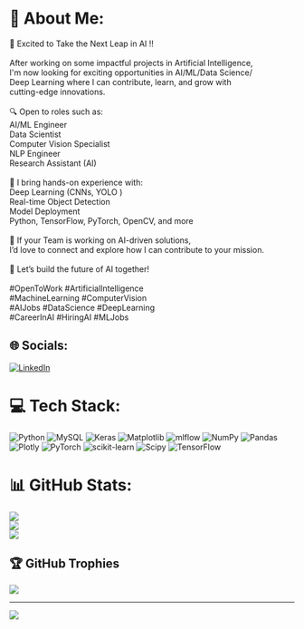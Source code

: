 # 💫 About Me:
🚀 Excited to Take the Next Leap in AI !!<br><br>After working on some impactful projects in Artificial Intelligence, <br>I'm now looking for exciting opportunities in AI/ML/Data Science/<br>Deep Learning where I can contribute, learn, and grow with <br>cutting-edge innovations.<br><br>🔍 Open to roles such as:<br>AI/ML Engineer<br>Data Scientist<br>Computer Vision Specialist<br>NLP Engineer<br>Research Assistant (AI)<br><br>💼 I bring hands-on experience with:<br>Deep Learning (CNNs, YOLO )<br>Real-time Object Detection<br>Model Deployment<br>Python, TensorFlow, PyTorch, OpenCV, and more<br><br>📌 If your Team is working on AI-driven solutions, <br>I’d love to connect and explore how I can contribute to your mission.<br><br>🤝 Let’s build the future of AI together!<br><br>#OpenToWork #ArtificialIntelligence <br>#MachineLearning #ComputerVision <br>#AIJobs #DataScience #DeepLearning <br>#CareerInAI #HiringAI #MLJobs


## 🌐 Socials:
[![LinkedIn](https://img.shields.io/badge/LinkedIn-%230077B5.svg?logo=linkedin&logoColor=white)](https://linkedin.com/in/myself-mohammed-gouse) 

# 💻 Tech Stack:
![Python](https://img.shields.io/badge/python-3670A0?style=for-the-badge&logo=python&logoColor=ffdd54) ![MySQL](https://img.shields.io/badge/mysql-4479A1.svg?style=for-the-badge&logo=mysql&logoColor=white) ![Keras](https://img.shields.io/badge/Keras-%23D00000.svg?style=for-the-badge&logo=Keras&logoColor=white) ![Matplotlib](https://img.shields.io/badge/Matplotlib-%23ffffff.svg?style=for-the-badge&logo=Matplotlib&logoColor=black) ![mlflow](https://img.shields.io/badge/mlflow-%23d9ead3.svg?style=for-the-badge&logo=numpy&logoColor=blue) ![NumPy](https://img.shields.io/badge/numpy-%23013243.svg?style=for-the-badge&logo=numpy&logoColor=white) ![Pandas](https://img.shields.io/badge/pandas-%23150458.svg?style=for-the-badge&logo=pandas&logoColor=white) ![Plotly](https://img.shields.io/badge/Plotly-%233F4F75.svg?style=for-the-badge&logo=plotly&logoColor=white) ![PyTorch](https://img.shields.io/badge/PyTorch-%23EE4C2C.svg?style=for-the-badge&logo=PyTorch&logoColor=white) ![scikit-learn](https://img.shields.io/badge/scikit--learn-%23F7931E.svg?style=for-the-badge&logo=scikit-learn&logoColor=white) ![Scipy](https://img.shields.io/badge/SciPy-%230C55A5.svg?style=for-the-badge&logo=scipy&logoColor=%white) ![TensorFlow](https://img.shields.io/badge/TensorFlow-%23FF6F00.svg?style=for-the-badge&logo=TensorFlow&logoColor=white)
# 📊 GitHub Stats:
![](https://github-readme-stats.vercel.app/api?username=MyselfMohammed&theme=dark&hide_border=false&include_all_commits=false&count_private=false)<br/>
![](https://nirzak-streak-stats.vercel.app/?user=MyselfMohammed&theme=dark&hide_border=false)<br/>
![](https://github-readme-stats.vercel.app/api/top-langs/?username=MyselfMohammed&theme=dark&hide_border=false&include_all_commits=false&count_private=false&layout=compact)

## 🏆 GitHub Trophies
![](https://github-profile-trophy.vercel.app/?username=MyselfMohammed&theme=radical&no-frame=false&no-bg=true&margin-w=4)

---
[![](https://visitcount.itsvg.in/api?id=MyselfMohammed&icon=0&color=0)](https://visitcount.itsvg.in)

<!-- Proudly created with GPRM ( https://gprm.itsvg.in ) -->
